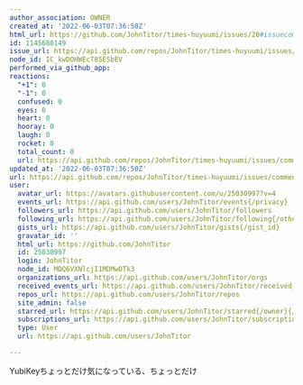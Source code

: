 ```yaml
---
author_association: OWNER
created_at: '2022-06-03T07:36:50Z'
html_url: https://github.com/JohnTitor/times-huyuumi/issues/20#issuecomment-1145680149
id: 1145680149
issue_url: https://api.github.com/repos/JohnTitor/times-huyuumi/issues/20
node_id: IC_kwDOHWEcT85ESbEV
performed_via_github_app: 
reactions:
  "+1": 0
  "-1": 0
  confused: 0
  eyes: 0
  heart: 0
  hooray: 0
  laugh: 0
  rocket: 0
  total_count: 0
  url: https://api.github.com/repos/JohnTitor/times-huyuumi/issues/comments/1145680149/reactions
updated_at: '2022-06-03T07:36:50Z'
url: https://api.github.com/repos/JohnTitor/times-huyuumi/issues/comments/1145680149
user:
  avatar_url: https://avatars.githubusercontent.com/u/25030997?v=4
  events_url: https://api.github.com/users/JohnTitor/events{/privacy}
  followers_url: https://api.github.com/users/JohnTitor/followers
  following_url: https://api.github.com/users/JohnTitor/following{/other_user}
  gists_url: https://api.github.com/users/JohnTitor/gists{/gist_id}
  gravatar_id: ''
  html_url: https://github.com/JohnTitor
  id: 25030997
  login: JohnTitor
  node_id: MDQ6VXNlcjI1MDMwOTk3
  organizations_url: https://api.github.com/users/JohnTitor/orgs
  received_events_url: https://api.github.com/users/JohnTitor/received_events
  repos_url: https://api.github.com/users/JohnTitor/repos
  site_admin: false
  starred_url: https://api.github.com/users/JohnTitor/starred{/owner}{/repo}
  subscriptions_url: https://api.github.com/users/JohnTitor/subscriptions
  type: User
  url: https://api.github.com/users/JohnTitor

---
```

YubiKeyちょっとだけ気になっている、ちょっとだけ